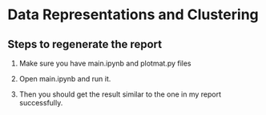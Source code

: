 # Data Representations and Clustering

## Steps to regenerate the report

1. Make sure you have main.ipynb and plotmat.py files
    
2. Open main.ipynb and run it.
    
3. Then you should get the result similar to the one in my report successfully.